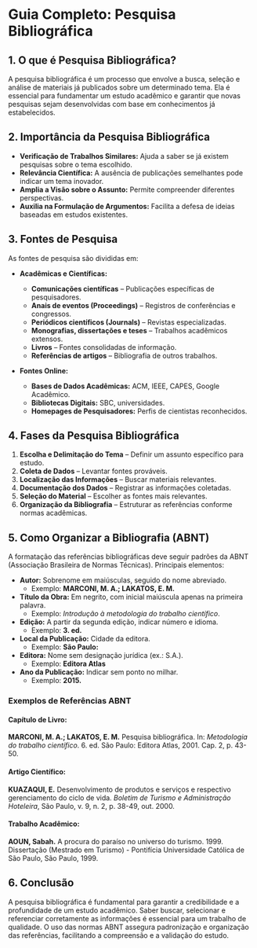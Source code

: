 # Guia Completo: Pesquisa Bibliográfica

## 1. O que é Pesquisa Bibliográfica?
A pesquisa bibliográfica é um processo que envolve a busca, seleção e análise de materiais já publicados sobre um determinado tema. Ela é essencial para fundamentar um estudo acadêmico e garantir que novas pesquisas sejam desenvolvidas com base em conhecimentos já estabelecidos.

## 2. Importância da Pesquisa Bibliográfica
- **Verificação de Trabalhos Similares:** Ajuda a saber se já existem pesquisas sobre o tema escolhido.
- **Relevância Científica:** A ausência de publicações semelhantes pode indicar um tema inovador.
- **Amplia a Visão sobre o Assunto:** Permite compreender diferentes perspectivas.
- **Auxilia na Formulação de Argumentos:** Facilita a defesa de ideias baseadas em estudos existentes.

## 3. Fontes de Pesquisa
As fontes de pesquisa são divididas em:
- **Acadêmicas e Científicas:**
  - **Comunicações científicas** – Publicações específicas de pesquisadores.
  - **Anais de eventos (Proceedings)** – Registros de conferências e congressos.
  - **Periódicos científicos (Journals)** – Revistas especializadas.
  - **Monografias, dissertações e teses** – Trabalhos acadêmicos extensos.
  - **Livros** – Fontes consolidadas de informação.
  - **Referências de artigos** – Bibliografia de outros trabalhos.

- **Fontes Online:**
  - **Bases de Dados Acadêmicas:** ACM, IEEE, CAPES, Google Acadêmico.
  - **Bibliotecas Digitais:** SBC, universidades.
  - **Homepages de Pesquisadores:** Perfis de cientistas reconhecidos.

## 4. Fases da Pesquisa Bibliográfica
1. **Escolha e Delimitação do Tema** – Definir um assunto específico para estudo.
2. **Coleta de Dados** – Levantar fontes prováveis.
3. **Localização das Informações** – Buscar materiais relevantes.
4. **Documentação dos Dados** – Registrar as informações coletadas.
5. **Seleção do Material** – Escolher as fontes mais relevantes.
6. **Organização da Bibliografia** – Estruturar as referências conforme normas acadêmicas.

## 5. Como Organizar a Bibliografia (ABNT)
A formatação das referências bibliográficas deve seguir padrões da ABNT (Associação Brasileira de Normas Técnicas). Principais elementos:

- **Autor:** Sobrenome em maiúsculas, seguido do nome abreviado.
  - Exemplo: **MARCONI, M. A.; LAKATOS, E. M.**
- **Título da Obra:** Em negrito, com inicial maiúscula apenas na primeira palavra.
  - Exemplo: *Introdução à metodologia do trabalho científico*.
- **Edição:** A partir da segunda edição, indicar número e idioma.
  - Exemplo: **3. ed.**
- **Local da Publicação:** Cidade da editora.
  - Exemplo: **São Paulo:**
- **Editora:** Nome sem designação jurídica (ex.: S.A.).
  - Exemplo: **Editora Atlas**
- **Ano da Publicação:** Indicar sem ponto no milhar.
  - Exemplo: **2015.**

### Exemplos de Referências ABNT
#### Capítulo de Livro:
**MARCONI, M. A.; LAKATOS, E. M.** Pesquisa bibliográfica. In: *Metodologia do trabalho científico*. 6. ed. São Paulo: Editora Atlas, 2001. Cap. 2, p. 43-50.

#### Artigo Científico:
**KUAZAQUI, E.** Desenvolvimento de produtos e serviços e respectivo gerenciamento do ciclo de vida. *Boletim de Turismo e Administração Hoteleira*, São Paulo, v. 9, n. 2, p. 38-49, out. 2000.

#### Trabalho Acadêmico:
**AOUN, Sabah.** A procura do paraíso no universo do turismo. 1999. Dissertação (Mestrado em Turismo) - Pontifícia Universidade Católica de São Paulo, São Paulo, 1999.

## 6. Conclusão
A pesquisa bibliográfica é fundamental para garantir a credibilidade e a profundidade de um estudo acadêmico. Saber buscar, selecionar e referenciar corretamente as informações é essencial para um trabalho de qualidade. O uso das normas ABNT assegura padronização e organização das referências, facilitando a compreensão e a validação do estudo.

